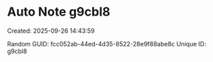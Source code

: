 ﻿# Auto Note g9cbl8
Created: 2025-09-26 14:43:59

Random GUID: fcc052ab-44ed-4d35-8522-28e9f88abe8c
Unique ID: g9cbl8
